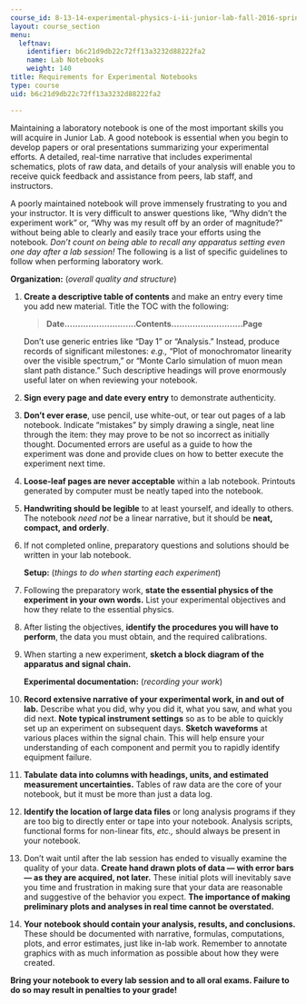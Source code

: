 ```yaml
---
course_id: 8-13-14-experimental-physics-i-ii-junior-lab-fall-2016-spring-2017
layout: course_section
menu:
  leftnav:
    identifier: b6c21d9db22c72ff13a3232d88222fa2
    name: Lab Notebooks
    weight: 140
title: Requirements for Experimental Notebooks
type: course
uid: b6c21d9db22c72ff13a3232d88222fa2

---
```


Maintaining a laboratory notebook is one of the most important skills you will acquire in Junior Lab. A good notebook is essential when you begin to develop papers or oral presentations summarizing your experimental efforts. A detailed, real-time narrative that includes experimental schematics, plots of raw data, and details of your analysis will enable you to receive quick feedback and assistance from peers, lab staff, and instructors.

A poorly maintained notebook will prove immensely frustrating to you and your instructor. It is very difficult to answer questions like, “Why didn’t the experiment work” or, “Why was my result off by an order of magnitude?” without being able to clearly and easily trace your efforts using the notebook. _Don’t count on being able to recall any apparatus setting even one day after a lab session!_ The following is a list of specific guidelines to follow when performing laboratory work.

**Organization:** (_overall quality and structure_)

1.  **Create a descriptive table of contents** and make an entry every time you add new material. Title the TOC with the following:
    
    > **Date...........................Contents...........................Page**
    
    Don’t use generic entries like “Day 1” or “Analysis.” Instead, produce records of significant milestones: _e.g.,_ “Plot of monochromator linearity over the visible spectrum,” or “Monte Carlo simulation of muon mean slant path distance.” Such descriptive headings will prove enormously useful later on when reviewing your notebook.
    
2.  **Sign every page and date every entry** to demonstrate authenticity.
3.  **Don’t ever erase**, use pencil, use white-out, or tear out pages of a lab notebook. Indicate “mistakes” by simply drawing a single, neat line through the item: they may prove to be not so incorrect as initially thought. Documented errors are useful as a guide to how the experiment was done and provide clues on how to better execute the experiment next time.
4.  **Loose-leaf pages are never acceptable** within a lab notebook. Printouts generated by computer must be neatly taped into the notebook.
5.  **Handwriting should be legible** to at least yourself, and ideally to others. The notebook _need not_ be a linear narrative, but it should be **neat, compact, and orderly**.
6.  If not completed online, preparatory questions and solutions should be written in your lab notebook.
    
    **Setup:** (_things to do when starting each experiment_)
    
7.  Following the preparatory work, **state the essential physics of the experiment in your own words.** List your experimental objectives and how they relate to the essential physics.
8.  After listing the objectives, **identify the procedures you will have to perform**, the data you must obtain, and the required calibrations.
9.  When starting a new experiment, **sketch a block diagram of the apparatus and signal chain.**
    
    **Experimental documentation:** (_recording your work_)
    
10.  **Record extensive narrative of your experimental work, in and out of lab.** Describe what you did, why you did it, what you saw, and what you did next. **Note typical instrument settings** so as to be able to quickly set up an experiment on subsequent days. **Sketch** **waveforms** at various places within the signal chain. This will help ensure your understanding of each component and permit you to rapidly identify equipment failure.
11.  **Tabulate** **data into columns with headings, units, and estimated measurement uncertainties.** Tables of raw data are the core of your notebook, but it must be more than just a data log.
12.  **Identify the location of large data files** or long analysis programs if they are too big to directly enter or tape into your notebook. Analysis scripts, functional forms for non-linear fits, _etc.,_ should always be present in your notebook.
13.  Don’t wait until after the lab session has ended to visually examine the quality of your data. **Create hand drawn plots of data — with error bars— as they are acquired, not later.** These initial plots will inevitably save you time and frustration in making sure that your data are reasonable and suggestive of the behavior you expect. **The importance of making preliminary plots and analyses in real time cannot be overstated.**
14.  **Your** **notebook should contain your analysis, results, and conclusions.** These should be documented with narrative, formulas, computations, plots, and error estimates, just like in-lab work. Remember to annotate graphics with as much information as possible about how they were created.

**Bring your notebook to every lab session and to all oral exams. Failure to do so may result in penalties to your grade!**